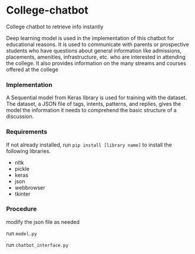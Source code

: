 # College-chatbot
College chatbot to retrieve info instantly

Deep learning model is used in the implementation of this chatbot for educational reasons. It is used to communicate with parents or prospective students who have questions about general information like admissions, placements, amenities, infrastructure, etc. who are interested in attending the college. It also provides information on the many streams and courses offered at the college

### Implementation
A Sequential model from Keras library is used for training with the dataset. The dataset, a JSON file of tags, intents, patterns, and replies, gives the model the information it needs to comprehend the basic structure of a discussion.

### Requirements
If not already installed, run `pip install [library name]` to install the following libraries.
- nltk
- pickle
- keras
- json
- webbrowser
- tkinter

### Procedure
modify the json file as needed

run `model.py`

run `chatbot_interface.py`
